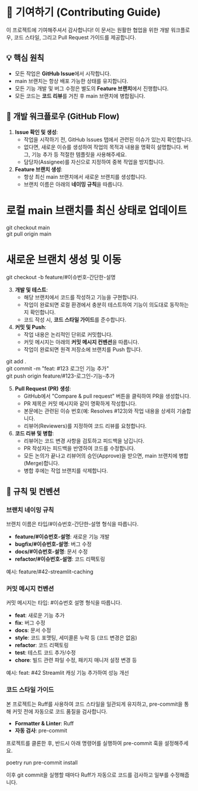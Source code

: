 # **🤝 기여하기 (Contributing Guide)**

이 프로젝트에 기여해주셔서 감사합니다! 이 문서는 원활한 협업을 위한 개발 워크플로우, 코드 스타일, 그리고 Pull Request 가이드를 제공합니다.

## **💡 핵심 원칙**

* 모든 작업은 **GitHub Issue**에서 시작합니다.  
* main 브랜치는 항상 배포 가능한 상태를 유지합니다.  
* 모든 기능 개발 및 버그 수정은 별도의 **Feature 브랜치**에서 진행합니다.  
* 모든 코드는 **코드 리뷰**를 거친 후 main 브랜치에 병합됩니다.

## **🚀 개발 워크플로우 (GitHub Flow)**

1. **Issue 확인 및 생성**:  
   * 작업을 시작하기 전, GitHub Issues 탭에서 관련된 이슈가 있는지 확인합니다.  
   * 없다면, 새로운 이슈를 생성하여 작업의 목적과 내용을 명확히 설명합니다. 버그, 기능 추가 등 적절한 템플릿을 사용해주세요.  
   * 담당자(Assignee)를 자신으로 지정하여 중복 작업을 방지합니다.  
2. **Feature 브랜치 생성**:  
   * 항상 최신 main 브랜치에서 새로운 브랜치를 생성합니다.  
   * 브랜치 이름은 아래의 **네이밍 규칙**을 따릅니다.

# 로컬 main 브랜치를 최신 상태로 업데이트  
git checkout main  
git pull origin main

# 새로운 브랜치 생성 및 이동  
git checkout -b feature/#이슈번호-간단한-설명

3. **개발 및 테스트**:  
   * 해당 브랜치에서 코드를 작성하고 기능을 구현합니다.  
   * 작업이 완료되면 로컬 환경에서 충분히 테스트하여 기능이 의도대로 동작하는지 확인합니다.  
   * 코드 작성 시, **코드 스타일 가이드**를 준수합니다.  
4. **커밋 및 Push**:  
   * 작업 내용은 논리적인 단위로 커밋합니다.  
   * 커밋 메시지는 아래의 **커밋 메시지 컨벤션**을 따릅니다.  
   * 작업이 완료되면 원격 저장소에 브랜치를 Push 합니다.

git add .  
git commit -m "feat: #123 로그인 기능 추가"  
git push origin feature/#123-로그인-기능-추가

5. **Pull Request (PR) 생성**:  
   * GitHub에서 "Compare & pull request" 버튼을 클릭하여 PR을 생성합니다.  
   * PR 제목은 커밋 메시지와 같이 명확하게 작성합니다.  
   * 본문에는 관련된 이슈 번호(예: Resolves #123)와 작업 내용을 상세히 기술합니다.  
   * 리뷰어(Reviewers)를 지정하여 코드 리뷰를 요청합니다.  
6. **코드 리뷰 및 병합**:  
   * 리뷰어는 코드 변경 사항을 검토하고 피드백을 남깁니다.  
   * PR 작성자는 피드백을 반영하여 코드를 수정합니다.  
   * 모든 논의가 끝나고 리뷰어의 승인(Approve)을 받으면, main 브랜치에 병합(Merge)합니다.  
   * 병합 후에는 작업 브랜치를 삭제합니다.

## **📝 규칙 및 컨벤션**

### **브랜치 네이밍 규칙**

브랜치 이름은 타입/#이슈번호-간단한-설명 형식을 따릅니다.

* **feature/#이슈번호-설명**: 새로운 기능 개발  
* **bugfix/#이슈번호-설명**: 버그 수정  
* **docs/#이슈번호-설명**: 문서 수정  
* **refactor/#이슈번호-설명**: 코드 리팩토링

예시: feature/#42-streamlit-caching

### **커밋 메시지 컨벤션**

커밋 메시지는 타입: #이슈번호 설명 형식을 따릅니다.

* **feat**: 새로운 기능 추가  
* **fix**: 버그 수정  
* **docs**: 문서 수정  
* **style**: 코드 포맷팅, 세미콜론 누락 등 (코드 변경은 없음)  
* **refactor**: 코드 리팩토링  
* **test**: 테스트 코드 추가/수정  
* **chore**: 빌드 관련 파일 수정, 패키지 매니저 설정 변경 등

예시: feat: #42 Streamlit 캐싱 기능 추가하여 성능 개선

### **코드 스타일 가이드**

본 프로젝트는 Ruff를 사용하여 코드 스타일을 일관되게 유지하고, pre-commit을 통해 커밋 전에 자동으로 코드 품질을 검사합니다.

* **Formatter & Linter**: Ruff  
* **자동 검사**: pre-commit

프로젝트를 클론한 후, 반드시 아래 명령어를 실행하여 pre-commit 훅을 설정해주세요.

poetry run pre-commit install

이후 git commit을 실행할 때마다 Ruff가 자동으로 코드를 검사하고 일부를 수정해줍니다.

